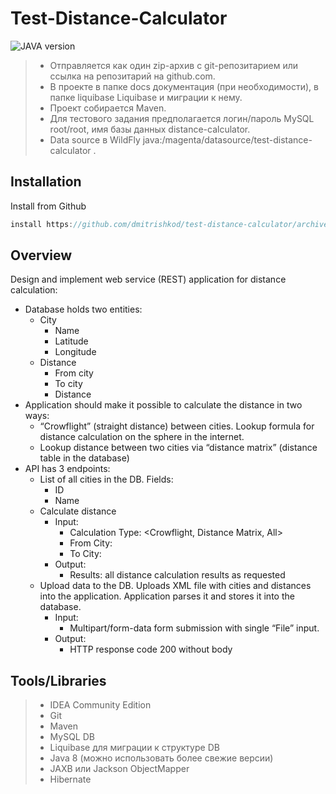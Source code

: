 # Test-Distance-Calculator
![JAVA version](https://img.shields.io/static/v1?label=Java&message=1.8&color=orange)
>- Отправляется как один zip-архив с git-репозитарием или ссылка на репозитарий на github.com.
>- В проекте в папке docs документация (при необходимости), в папке liquibase Liquibase и миграции к нему.
>- Проект собирается Maven.
>- Для тестового задания предполагается логин/пароль MySQL root/root, имя базы данных distance-calculator.
>- Data source в WildFly java:/magenta/datasource/test-distance-calculator .
## Installation
Install from Github 
```Java
install https://github.com/dmitrishkod/test-distance-calculator/archive/refs/heads/master.zip
```
## Overview
Design and implement web service (REST) application for distance calculation:
- Database holds two entities:
   - City
      - Name
      - Latitude
      - Longitude
   - Distance
      - From city
      - To city
      - Distance
- Application should make it possible to calculate the distance in two ways:
   - “Crowflight” (straight distance) between cities. Lookup formula for distance calculation on the sphere in the internet.
   - Lookup distance between two cities via “distance matrix” (distance table in the database)
- API has 3 endpoints:
   - List of all cities in the DB. Fields:
      - ID
      - Name
   - Calculate distance
      - Input:
           - Calculation Type: <Crowflight, Distance Matrix, All>
           - From City: <List of cities>
           - To City: <List of Cities>
      - Output:
           - Results: all distance calculation results as requested
   - Upload data to the DB. Uploads XML file with cities and distances into the application. Application parses it and stores it into the database.
       - Input:
            - Multipart/form-data form submission with single “File” input.
       - Output:
            - HTTP response code 200 without body

## Tools/Libraries
>- IDEA Community Edition
>- Git
>- Maven
>- MySQL DB
>- Liquibase для миграции к структуре DB
>- Java 8 (можно использовать более свежие версии)
>- JAXB или Jackson ObjectMapper
>- Hibernate
